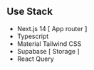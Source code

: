 ## Use Stack

-   Next.js 14 [ App router ]
-   Typescript
-   Material Tailwind CSS
-   Supabase [ Storage ]
-   React Query
